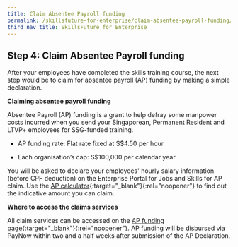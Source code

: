 ```yaml
---
title: Claim Absentee Payroll funding
permalink: /skillsfuture-for-enterprise/claim-absentee-payroll-funding/
third_nav_title: SkillsFuture for Enterprise
---
```


## Step 4: Claim Absentee Payroll funding

After your employees have completed the skills training course, the next step would be to claim for absentee payroll (AP) funding by making a simple declaration.

**Claiming absentee payroll funding**

Absentee Payroll (AP) funding is a grant to help defray some manpower costs incurred when you send your Singaporean, Permanent Resident and LTVP+ employees for SSG-funded training.  

- AP funding rate: Flat rate fixed at S$4.50 per hour  

- Each organisation’s cap: S$100,000 per calendar year

You will be asked to declare your employees' hourly salary information (before CPF deduction) on the Enterprise Portal for Jobs and Skills for AP claim. Use the [AP calculator](https://www.ssg.gov.sg/absentee-payroll-calculator.html){:target="_blank"}{:rel="noopener"} to find out the indicative amount you can claim. 

**Where to access the claims services**

All claim services can be accessed on the [AP funding page](https://sfec.enterprisejobskills.gov.sg/Callbackhandler/Prelogin.aspx){:target="_blank"}{:rel="noopener"}. AP funding will be disbursed via PayNow within two and a half weeks after submission of the AP Declaration.


<script src="/jquery/jquery.min.js"></script>
<script src="/jquery/bp-menu-new-tab.js"></script>
<script src="/jquery/resize-tables.js"></script>

